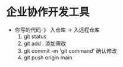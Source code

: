 # 企业协作开发工具

- 你写的代码-》 入仓库 -> 入远程仓库
    1. git status 
    2. git add . 添加需改
    3. git commit -m 'git command'  确认修改
    4. git push origin main 